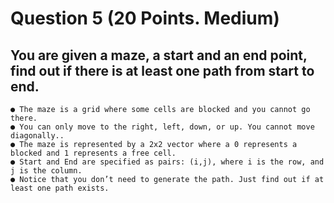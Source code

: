 # Question 5 (20 Points. Medium)

## You are given a maze, a start and an end point, find out if there is at least one path from start to end.

    ● The maze is a grid where some cells are blocked and you cannot go there.
    ● You can only move to the right, left, down, or up. You cannot move diagonally..
    ● The maze is represented by a 2x2 vector where a 0 represents a blocked and 1 represents a free cell.
    ● Start and End are specified as pairs: (i,j), where i is the row, and j is the column.
    ● Notice that you don’t need to generate the path. Just find out if at least one path exists.